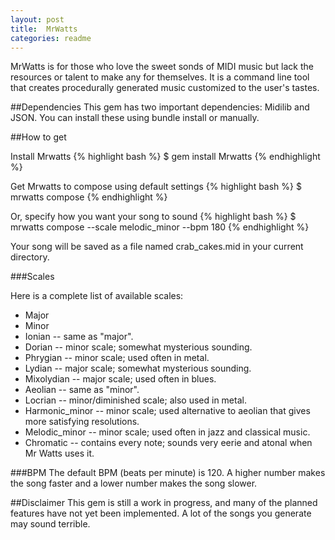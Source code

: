 ```yaml
---
layout: post
title:  MrWatts
categories: readme
---
```


MrWatts is for those who love the sweet sonds of MIDI music but lack the resources or talent to make any for themselves.  It is a command line tool that creates procedurally generated music customized to the user's tastes.

##Dependencies
This gem has two important dependencies: Midilib and JSON.  You can install these using <span class="inline-highlight">bundle install</span> or manually.

##How to get

Install Mrwatts
{% highlight bash %}
$ gem install Mrwatts
{% endhighlight %}

Get Mrwatts to compose using default settings
{% highlight bash %}
$ mrwatts compose
{% endhighlight %}

Or, specify how you want your song to sound
{% highlight bash %}
$ mrwatts compose --scale melodic_minor --bpm 180
{% endhighlight %}

<p>Your song will be saved as a file named crab_cakes.mid in your current directory.</p>

###Scales
<p>Here is a complete list of available scales:</p>
<ul>
	<li>Major</li>
	<li>Minor</li>
	<li>Ionian -- same as "major".</li>
	<li>Dorian -- minor scale; somewhat mysterious sounding.</li>
	<li>Phrygian -- minor scale; used often in metal.</li>
	<li>Lydian -- major scale; somewhat mysterious sounding.</li>
	<li>Mixolydian -- major scale; used often in blues.</li>
	<li>Aeolian -- same as "minor".</li>
	<li>Locrian -- minor/diminished scale; also used in metal.</li>
	<li>Harmonic_minor -- minor scale; used alternative to aeolian that gives more satisfying resolutions.</li>
	<li>Melodic_minor -- minor scale; used often in jazz and classical music.</li>
	<li>Chromatic -- contains every note; sounds very eerie and atonal when Mr Watts uses it.</li>
</ul>

###BPM
The default BPM (beats per minute) is 120.  A higher number makes the song faster and a lower number makes the song slower.

##Disclaimer
This gem is still a work in progress, and many of the planned features have not yet been implemented.  A lot of the songs you generate may sound terrible.

